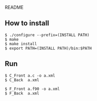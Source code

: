 README

## How to install
    $ ./configure --prefix=(INSTALL PATH)
    $ make
    $ make install
    $ export PATH=(INSTALL PATH)/bin:$PATH

## Run
    $ C_Front a.c -o a.xml
    $ C_Back  a.xml

    $ F_Front a.f90 -o a.xml
    $ F_Back  a.xml

